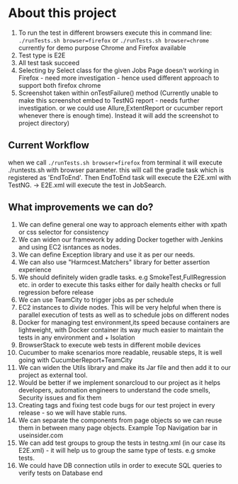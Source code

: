# About this project

1. To run the test in different browsers execute this in command line:
`./runTests.sh browser=firefox` or `./runTests.sh browser=chrome`
currently for demo purpose Chrome and Firefox available
2. Test type is E2E
3. All test task succeed
4. Selecting by Select class for the given Jobs Page doesn't working in Firefox - need more investigation - hence used different approach to support both firefox chrome
3. Screenshot taken within onTestFailure() method (Currently unable to make this screenshot embed to TestNG report - needs further investigation. or we could use Allure,ExtentReport or cucumber report whenever there is enough time). Instead it will add the screenshot to project directory)

## Current Workflow
when we call `./runTests.sh browser=firefox` from terminal it will execute ./runtests.sh with browser parameter.
this will call the gradle task which is registered as 'EndToEnd'. Then EndToEnd task will execute the E2E.xml with TestNG. -> E2E.xml will execute the test in JobSearch.

## What improvements we can do?
1. We can define general one way to approach elements either with xpath or css selector for consistency
2. We can widen our framework by adding Docker together with Jenkins and using EC2 isntances as nodes.
3. We can define Exception library and use it as per our needs.
4. We can also use "Harmcest.Matchers" library for better assertion experience
5. We should definitely widen gradle tasks. e.g SmokeTest,FullRegression etc. in order to execute this tasks either for daily health checks or full regression before release
6. We can use TeamCity to trigger jobs as per  schedule
7. EC2 instances to divide nodes. This will be very helpful when there is parallel execution of tests as well as to schedule jobs on different nodes
8. Docker for managing test environment,its speed because containers are lightweight,  with Docker container its way much easier to maintain the tests in any environment and + Isolation
9. BrowserStack to execute web tests in different mobile devices 
10. Cucumber to make scenarios more readable, reusable steps, It is well going with CucumberReport+TeamCity
11. We can widen the Utils library and make its Jar file  and then add it to our project as external tool.
12. Would be better if we  implement sonarcloud to our project  as it helps developers, automation engineers to understand the code smells, Security issues and fix them 
13. Creating tags and fixing test code bugs for our test project in every release - so we will have stable runs.
14. We can separate the components from page objects so we can reuse them in between many page objects. Example Top Navigation bar in useinsider.com
15. We can add test groups to group the tests in testng.xml (in our case its E2E.xml) - it will help us to group the same type of tests. e.g smoke tests.
16. We could have DB connection utils in order to execute SQL queries to verify tests on Database end